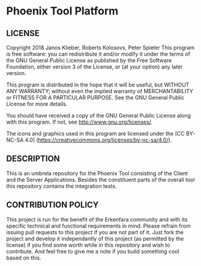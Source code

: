 # Phoenix Tool Platform

## LICENSE

Copyright 2018 Janos Klieber, Roberts Kolosovs, Peter Spieler This program is free software: you can redistribute it and/or modify it under the terms of the GNU General Public License as published by the Free Software Foundation, either version 3 of the License, or (at your option) any later version.

This program is distributed in the hope that it will be useful, but WITHOUT ANY WARRANTY; without even the implied warranty of MERCHANTABILITY or FITNESS FOR A PARTICULAR PURPOSE. See the GNU General Public License for more details.

You should have received a copy of the GNU General Public License along with this program. If not, see http://www.gnu.org/licenses/.

The icons and graphics used in this program are licensed under the [CC BY-NC-SA 4.0] (https://creativecommons.org/licenses/by-nc-sa/4.0/).

## DESCRIPTION

This is an umbrela repository for the Phoenix Tool consisting of the Client and the Server Applications. Besides the constituent parts of the overall tool this repository contains the integration tests.

## CONTRIBUTION POLICY

This project is run for the benefit of the Erkenfara community and with its specific technical and functional requirements in mind. Please refrain from issuing pull requests to this project if you are not part of it. Just fork the project and develop it independantly of this project (as permitted by the license) if you find some worth while in this repository and wish to contribute. And feel free to give me a note if you build something cool based on this.
